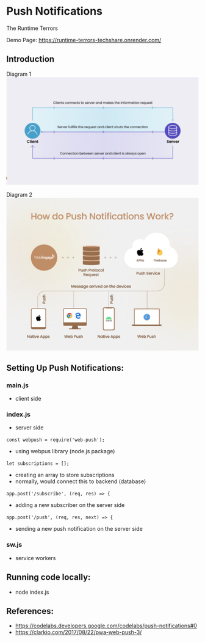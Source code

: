 # Push Notifications 

The Runtime Terrors

Demo Page: https://runtime-terrors-techshare.onrender.com/


## Introduction 

Diagram 1
![Diagram 1](diagrams/diagram1.png)

Diagram 2
![Diagram 2](diagrams/diagram2.png)


## Setting Up Push Notifications:

### main.js
- client side

### index.js
- server side

```const webpush = require('web-push');```
- using webpus library (node.js package)

```let subscriptions = [];```
- creating an array to store subscriptions
- normally, would connect this to backend (database)

```app.post('/subscribe', (req, res) => {```
- adding a new subscriber on the server side

```app.post('/push', (req, res, next) => {```
- sending a new push notification on the server side


### sw.js
- service workers


## Running code locally:
- node index.js

## References:
- https://codelabs.developers.google.com/codelabs/push-notifications#0
- https://clarkio.com/2017/08/22/pwa-web-push-3/